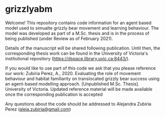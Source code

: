 # grizzlyabm

Welcome! This repository contains code information for an agent based model used to simualte grizzly bear movement and learning behaviour. The model was developed as part of a M.Sc. thesis and is in the process of being published (under Review as of February 2021). 

Details of the manuscript will be shared following publication. Until then, the corresponding thesis work can be found in the University of Victoria's institutional repository (https://dspace.library.uvic.ca:8443/).  

If you would like to use part of this code we ask that you please reference our work:
Zubiria Perez, A., 2020. Evaluating the role of movement behaviour and habitat familiarity on translocated grizzly bear success using an agent-based modelling approach. [Unpublished M.Sc. Thesis]. University of Victoria. Updated reference material will be made available once the corresponding publication is accepted

Any questions about the code should be addressed to Alejandra Zubiria Perez (aleja.zubiria@gmail.com)
